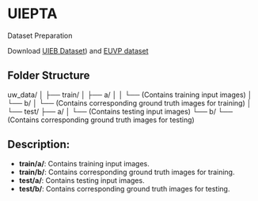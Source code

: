 # UIEPTA

Dataset Preparation

Download [UIEB Dataset](https://li-chongyi.github.io/proj_benchmark.html)) and [EUVP dataset](https://drive.google.com/drive/folders/1ZEql33CajGfHHzPe1vFxUFCMcP0YbZb3)


## Folder Structure

uw_data/
│
├── train/
│   ├── a/
│   │   └── (Contains training input images)
│   └── b/
│       └── (Contains corresponding ground truth images for training)
│
└── test/
    ├── a/
    │   └── (Contains testing input images)
    └── b/
        └── (Contains corresponding ground truth images for testing)

## Description:

- **train/a/**: Contains training input images.
- **train/b/**: Contains corresponding ground truth images for training.
- **test/a/**: Contains testing input images.
- **test/b/**: Contains corresponding ground truth images for testing.
